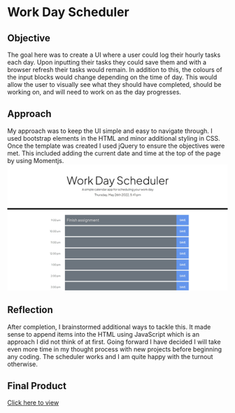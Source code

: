 # Work Day Scheduler

## Objective
The goal here was to create a UI where a user could log their hourly tasks each day. Upon inputting their tasks they could save them and with a browser refresh their tasks would remain. In addition to this, the colours of the input blocks would change depending on the time of day. This would allow the user to visually see what they should have completed, should be working on, and will need to work on as the day progresses.

## Approach
My approach was to keep the UI simple and easy to navigate through. I used bootstrap elements in the HTML and minor additional styling in CSS. Once the template was created I used jQuery to ensure the objectives were met. This included adding the current date and time at the top of the page by using Momentjs.
![screenshot of work day scheduler](assets/images/screenshot.jpg)

## Reflection
After completion, I brainstormed additional ways to tackle this. It made sense to append items into the HTML using JavaScript which is an approach I did not think of at first. Going forward I have decided I will take even more time in my thought process with new projects before beginning any coding. The scheduler works and I am quite happy with the turnout otherwise.

## Final Product
[Click here to view](https://jessicamdittrich.github.io/CHG-JD052722)